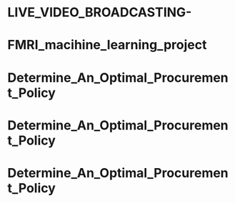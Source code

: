 # LIVE_VIDEO_BROADCASTING-
# FMRI_macihine_learning_project
# Determine_An_Optimal_Procurement_Policy
# Determine_An_Optimal_Procurement_Policy
# Determine_An_Optimal_Procurement_Policy
